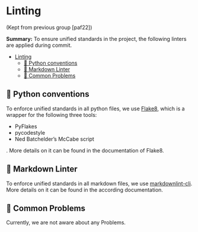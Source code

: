 # Linting

(Kept from previous group [paf22])

**Summary:** To ensure unified standards in the project, the following linters are applied during commit.

- [Linting](#linting)
  - [🐍 Python conventions](#-python-conventions)
  - [💬 Markdown Linter](#-markdown-linter)
  - [🚨 Common Problems](#-common-problems)

## 🐍 Python conventions

To enforce unified standards in all python files, we use [Flake8](https://pypi.org/project/flake8/), which is a wrapper for the following three tools:

- PyFlakes
- pycodestyle
- Ned Batchelder’s McCabe script

. More details on it can be found in the documentation of Flake8.

## 💬 Markdown Linter

To enforce unified standards in all markdown files, we use [markdownlint-cli](https://github.com/igorshubovych/markdownlint-cli). More details on it can be found in the according documentation.

## 🚨 Common Problems

Currently, we are not aware about any Problems.
